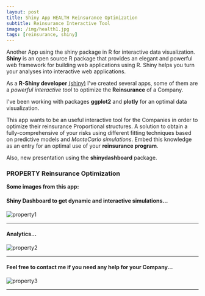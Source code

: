 ```yaml
---
layout: post
title: Shiny App HEALTH Reinsurance Optimization
subtitle: Reinsurance Interactive Tool
image: /img/health1.jpg
tags: [reinsurance, shiny]
---
```


Another App using the shiny package in R for interactive data visualization. **Shiny** is an open source R package that provides an elegant and powerful web framework for building web applications using R. Shiny helps you turn your analyses into interactive web applications.

As a **R-Shiny developer** [(shiny)](http://shiny.rstudio.com/tutorial/) I've created several apps, some of them are a *powerful interactive tool* to optimize the **Reinsurance** of a Company.

I've been working with packages **ggplot2** and **plotly** for an optimal data visualization. 

This app wants to be an useful interactive tool for the Companies in order to optimize their reinsurance Proportional structures. A solution to obtain a fully-comprehensive of your risks using different fitting techniques based on predictive models and *MonteCarlo simulations*. Embed this knowledge as an entry for an optimal use of your **reinsurance program**.   

Also, new presentation using the **shinydashboard** package.

### PROPERTY Reinsurance Optimization
**Some images from this app:**

#### Shiny Dashboard to get dynamic and interactive simulations...
![property1](http://i63.tinypic.com/2n74bph.png)
* * *
#### Analytics...
![property2](http://i64.tinypic.com/jqnw9s.png)
* * *
#### Feel free to contact me if you need any help for your Company...
![property3](http://i66.tinypic.com/21kj9zm.png)
* * *

